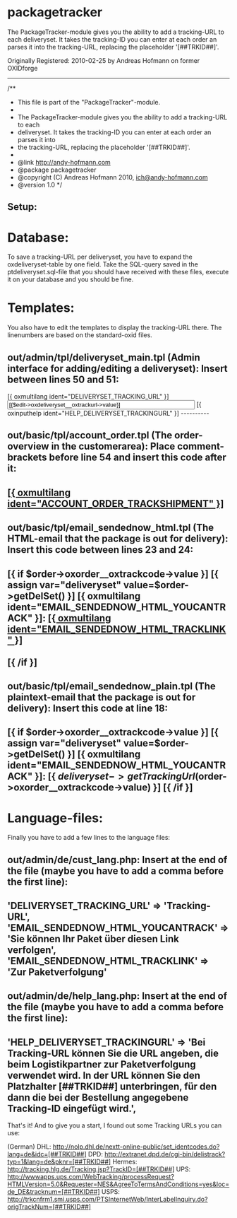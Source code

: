 packagetracker
==============

The PackageTracker-module gives you the ability to add a tracking-URL to each deliveryset. It takes the tracking-ID you can enter at each order an parses it into the tracking-URL, replacing the placeholder '[##TRKID##]'.

Originally Registered: 2010-02-25 by Andreas Hofmann on former OXIDforge

--------------------
/**
 *    This file is part of the "PackageTracker"-module.
 *
 *    The PackageTracker-module gives you the ability to add a tracking-URL to each
 *    deliveryset. It takes the tracking-ID you can enter at each order an parses it into
 *    the tracking-URL, replacing the placeholder '[##TRKID##]'.
 *
 * @link http://andy-hofmann.com
 * @package packagetracker
 * @copyright (C) Andreas Hofmann 2010, ich@andy-hofmann.com
 * @version 1.0
 */

## Setup: ##
# Database: #
To save a tracking-URL per deliveryset, you have to expand the oxdeliveryset-table
by one field. Take the SQL-query saved in the ptdeliveryset.sql-file that you should have
received with these files, execute it on your database and you should be fine.

# Templates: #
You also have to edit the templates to display the tracking-URL there. The linenumbers
are based on the standard-oxid files.

out/admin/tpl/deliveryset_main.tpl (Admin interface for adding/editing a deliveryset):
Insert between lines 50 and 51:
----------
<tr>
  <td class="edittext" width="140">
    [{ oxmultilang ident="DELIVERYSET_TRACKING_URL" }]
  </td>
  <td class="edittext" width="250">
    <input type="text" class="editinput" size="50" maxlength="[{$edit->oxdeliveryset__oxtrackurl->fldmax_length}]" name="editval[oxdeliveryset__oxtrackurl]" value="[{$edit->oxdeliveryset__oxtrackurl->value}]" [{ $readonly }]>
    [{ oxinputhelp ident="HELP_DELIVERYSET_TRACKINGURL" }]
  </td>
</tr>
----------

out/basic/tpl/account_order.tpl (The order-overview in the customerarea):
Place comment-brackets before line 54 and insert this code after it:
----------
<a href="[{ $deliveryset->getTrackingUrl($order->oxorder__oxtrackcode->value) }]" target="_blank">[{ oxmultilang ident="ACCOUNT_ORDER_TRACKSHIPMENT" }]</a>
----------

out/basic/tpl/email_sendednow_html.tpl (The HTML-email that the package is out for delivery):
Insert this code between lines 23 and 24:
----------
[{ if $order->oxorder__oxtrackcode->value }]
  [{ assign var="deliveryset" value=$order->getDelSet() }]
  [{ oxmultilang ident="EMAIL_SENDEDNOW_HTML_YOUCANTRACK" }]: <a href="[{ $deliveryset->getTrackingUrl($order->oxorder__oxtrackcode->value) }]" target="_blank">[{ oxmultilang ident="EMAIL_SENDEDNOW_HTML_TRACKLINK" }]</a>
  <br /><br />
[{ /if }]
----------

out/basic/tpl/email_sendednow_plain.tpl (The plaintext-email that the package is out for delivery):
Insert this code at line 18:
----------
[{ if $order->oxorder__oxtrackcode->value }]
  [{ assign var="deliveryset" value=$order->getDelSet() }]
  [{ oxmultilang ident="EMAIL_SENDEDNOW_HTML_YOUCANTRACK" }]: [{ $deliveryset->getTrackingUrl($order->oxorder__oxtrackcode->value) }]
[{ /if }]
----------

# Language-files: #
Finally you have to add a few lines to the language files:

out/admin/de/cust_lang.php:
Insert at the end of the file (maybe you have to add a comma before the first line):
----------
'DELIVERYSET_TRACKING_URL'                  => 'Tracking-URL',
'EMAIL_SENDEDNOW_HTML_YOUCANTRACK'          => 'Sie können Ihr Paket über diesen Link verfolgen',
'EMAIL_SENDEDNOW_HTML_TRACKLINK'            => 'Zur Paketverfolgung'
----------

out/admin/de/help_lang.php:
Insert at the end of the file (maybe you have to add a comma before the first line):
----------
'HELP_DELIVERYSET_TRACKINGURL'                     => 'Bei <span class="navipath_or_inputname">Tracking-URL</span> können Sie die URL angeben, die beim Logistikpartner zur Paketverfolgung verwendet wird. In der URL können Sie den Platzhalter <span class="navipath_or_inputname">[##TRKID##]</span> unterbringen, für den dann die bei der Bestellung angegebene Tracking-ID eingefügt wird.',
----------

That's it! And to give you a start, I found out some Tracking URLs you can use:

(German) DHL: http://nolp.dhl.de/nextt-online-public/set_identcodes.do?lang=de&idc=[##TRKID##]
DPD: http://extranet.dpd.de/cgi-bin/delistrack?typ=1&lang=de&pknr=[##TRKID##]
Hermes: http://tracking.hlg.de/Tracking.jsp?TrackID=[##TRKID##]
UPS: http://wwwapps.ups.com/WebTracking/processRequest?HTMLVersion=5.0&Requester=NES&AgreeToTermsAndConditions=yes&loc=de_DE&tracknum=[##TRKID##]
USPS: http://trkcnfrm1.smi.usps.com/PTSInternetWeb/InterLabelInquiry.do?origTrackNum=[##TRKID##]